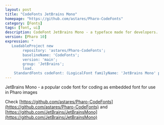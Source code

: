 ```yaml
---
layout: post
title: "CodeFonts JetBrains Mono"
homepage: "https://github.com/astares/Pharo-CodeFonts"
category: [Fonts]
tags: [font, ui]
description: CodeFont JetBrains Mono - a typeface made for developers.
version: [Pharo 10]
expression: "
   LoadableProject new 
		repository: 'astares/Pharo-CodeFonts'; 
		baselineName: 'CodeFonts'; 
		version: 'main';
		group: 'JetBrains';
		load.
	StandardFonts codeFont: (LogicalFont familyName: 'JetBrains Mono' pointSize: 10)"
---
```


JetBrains Mono - a popular code font for coding as embedded font for use in Pharo images

Check [https://github.com/astares/Pharo-CodeFonts](https://github.com/astares/Pharo-CodeFonts) and [https://github.com/JetBrains/JetBrainsMono](https://github.com/JetBrains/JetBrainsMono)